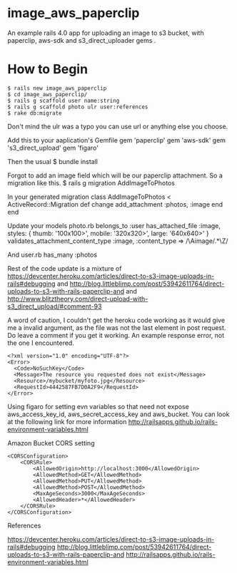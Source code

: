 # image_aws_paperclip
An example rails 4.0 app for uploading an image to s3 bucket, with paperclip, aws-sdk and s3_direct_uploader gems .

# How to Begin 
	$ rails new image_aws_paperclip
	$ cd image_aws_paperclip/
	$ rails g scaffold user name:string
	$ rails g scaffold photo ulr user:references
	$ rake db:migrate
Don't mind the ulr was a typo you can use url or anything else you choose. 

Add this to your aaplication's Gemfile 
	gem 'paperclip'
	gem 'aws-sdk'
	gem 's3_direct_upload'
	gem 'figaro'

Then the usual 
	$ bundle install 

Forgot to add an image field which will be our paperclip attachment. So a migration like this. 
	$ rails g migration AddImageToPhotos

In your generated migration 
	class AddImageToPhotos < ActiveRecord::Migration
  		def change
  			add_attachment :photos, :image
  		end
	end

Update your models photo.rb 
	belongs_to :user
	  has_attached_file :image, styles:  { 
	  	thumb: '100x100>',
	  	mobile: '320x320>',
	  	large: '640x640>'
	  }
	validates_attachment_content_type :image, :content_type  => /\Aimage\/.*\Z/

And user.rb 
	has_many :photos

Rest of the code update is a mixture of 
https://devcenter.heroku.com/articles/direct-to-s3-image-uploads-in-rails#debugging
and 
http://blog.littleblimp.com/post/53942611764/direct-uploads-to-s3-with-rails-paperclip-and
and 
http://www.blitztheory.com/direct-upload-with-s3_direct_upload/#comment-93

A word of caution, I couldn't get the heroku code working as it would give me a invalid argument, as the file
was not the last element in post request. Do leave a comment if you get it working. An example response error,
not the one I encountered. 

	<?xml version="1.0" encoding="UTF-8"?>
	<Error>
	  <Code>NoSuchKey</Code>
	  <Message>The resource you requested does not exist</Message>
	  <Resource>/mybucket/myfoto.jpg</Resource> 
	  <RequestId>4442587FB7D0A2F9</RequestId>
	</Error>

Using figaro for setting evn variables so that need not expose aws_access_key_id, aws_secret_access_key and aws_bucket.
You can look at the following link for more information http://railsapps.github.io/rails-environment-variables.html

Amazon Bucket CORS setting 

	<CORSConfiguration>
	    <CORSRule>
	        <AllowedOrigin>http://localhost:3000</AllowedOrigin>
	        <AllowedMethod>GET</AllowedMethod>
	        <AllowedMethod>PUT</AllowedMethod>
	        <AllowedMethod>POST</AllowedMethod>
	        <MaxAgeSeconds>3000</MaxAgeSeconds>
	        <AllowedHeader>*</AllowedHeader>
	    </CORSRule>
	</CORSConfiguration>

References 

https://devcenter.heroku.com/articles/direct-to-s3-image-uploads-in-rails#debugging
http://blog.littleblimp.com/post/53942611764/direct-uploads-to-s3-with-rails-paperclip-and
http://railsapps.github.io/rails-environment-variables.html
